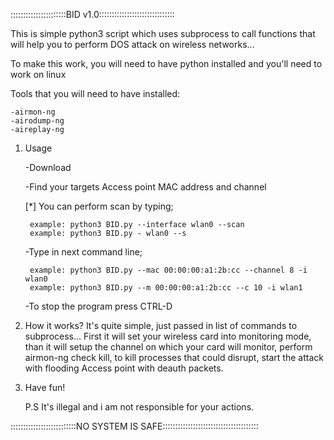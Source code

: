 ::::::::::::::::::::::BID v1.0::::::::::::::::::::::::::::::

This is simple python3 script which uses subprocess to call functions that will help you to perform DOS attack on wireless networks... 

To make this work, you will need to have python installed and you'll need to work on linux


Tools that you will need to have installed:
	
	-airmon-ng
	-airodump-ng
	-aireplay-ng


1. Usage

	-Download

	-Find your targets Access point MAC address and channel

	[*] You can perform scan by typing;

		example: python3 BID.py --interface wlan0 --scan
		example: python3 BID.py - wlan0 --s


	-Type in next command line;
	
		example: python3 BID.py --mac 00:00:00:a1:2b:cc --channel 8 -i wlan0   
		example: python3 BID.py --m 00:00:00:a1:2b:cc --c 10 -i wlan1   


	-To stop the program press CTRL-D

	
2. How it works?
	It's quite simple, just passed in list of commands to subprocess...
	First it will set your wireless card into monitoring mode,
	than it will setup the channel on which your card will monitor,
	perform airmon-ng check kill, to kill processes that could disrupt,
	start the attack with flooding Access point with deauth packets.
	
3. Have fun!

	P.S It's illegal and i am not responsible for your actions.


::::::::::::::::::::::::::NO SYSTEM IS SAFE::::::::::::::::::::::::::::::::::::::
